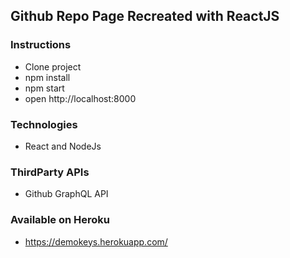 ## Github Repo Page Recreated with ReactJS

### Instructions

- Clone project
- npm install
- npm start
- open http://localhost:8000

### Technologies

- React and NodeJs

### ThirdParty APIs

- Github GraphQL API

### Available on Heroku

- https://demokeys.herokuapp.com/